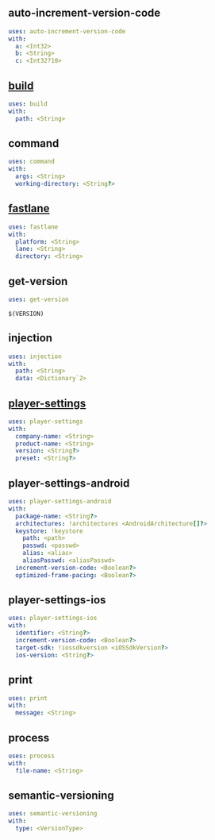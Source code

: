 auto-increment-version-code
---

```yaml
uses: auto-increment-version-code
with:
  a: <Int32>
  b: <String>
  c: <Int32?10>
```
[build](Documents/Actions/build.md)
---

```yaml
uses: build
with:
  path: <String>
```
command
---

```yaml
uses: command
with:
  args: <String>
  working-directory: <String?>
```
[fastlane](Documents/Actions/fastlane.md)
---

```yaml
uses: fastlane
with:
  platform: <String>
  lane: <String>
  directory: <String>
```
get-version
---

```yaml
uses: get-version
```

```
$(VERSION)
```
injection
---

```yaml
uses: injection
with:
  path: <String>
  data: <Dictionary`2>
```
[player-settings](Documents/Actions/player-settings.md)
---

```yaml
uses: player-settings
with:
  company-name: <String>
  product-name: <String>
  version: <String?>
  preset: <String?>
```
player-settings-android
---

```yaml
uses: player-settings-android
with:
  package-name: <String?>
  architectures: !architectures <AndroidArchitecture[]?>
  keystore: !keystore
    path: <path>
    passwd: <passwd>
    alias: <alias>
    aliasPasswd: <aliasPasswd>
  increment-version-code: <Boolean?>
  optimized-frame-pacing: <Boolean?>
```
player-settings-ios
---

```yaml
uses: player-settings-ios
with:
  identifier: <String?>
  increment-version-code: <Boolean?>
  target-sdk: !iossdkversion <iOSSdkVersion?>
  ios-version: <String?>
```
print
---

```yaml
uses: print
with:
  message: <String>
```
process
---

```yaml
uses: process
with:
  file-name: <String>
```
semantic-versioning
---

```yaml
uses: semantic-versioning
with:
  type: <VersionType>
```
